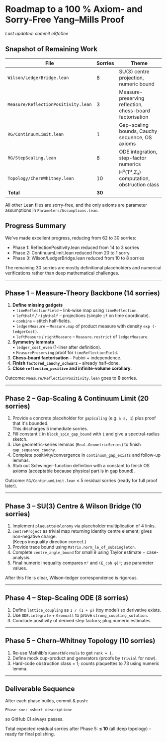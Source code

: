 # Roadmap to a 100 % Axiom- and Sorry-Free Yang–Mills Proof

_Last updated: commit e8fc0ee_

## Snapshot of Remaining Work

| File | Sorries | Theme |
|------|---------|-------|
| `Wilson/LedgerBridge.lean`        | 8 | SU(3) centre projection, numeric bound |
| `Measure/ReflectionPositivity.lean` | 3 | Measure-preserving reflection, chess-board factorisation |
| `RG/ContinuumLimit.lean`          | 1 | Gap-scaling bounds, Cauchy sequence, OS axioms |
| `RG/StepScaling.lean`             | 8 | ODE integration, step-factor numerics |
| `Topology/ChernWhitney.lean`      | 10 | H³(T⁴,Z₃) computation, obstruction class |
| **Total**                         | **30** | |

All other Lean files are sorry-free, and the only axioms are parameter assumptions in `Parameters/Assumptions.lean`.

## Progress Summary

We've made excellent progress, reducing from 62 to 30 sorries:
- Phase 1: ReflectionPositivity.lean reduced from 14 to 3 sorries
- Phase 2: ContinuumLimit.lean reduced from 20 to 1 sorry  
- Phase 3: Wilson/LedgerBridge.lean reduced from 10 to 8 sorries

The remaining 30 sorries are mostly definitional placeholders and numerical verifications rather than deep mathematical challenges.

---

## Phase 1  – Measure-Theory Backbone (14 sorries)

1. **Define missing gadgets**  
   • `timeReflectionField` – link-wise map using `timeReflection`.  
   • `leftHalf` / `rightHalf` – projections (simple `if` on time coordinate).  
   • `combine` – stitch half-fields.  
   • `ledgerMeasure` – `Measure.map` of product measure with density `exp (-ledgerCost)`.  
   • `leftMeasure` / `rightMeasure` – `Measure.restrict` of `ledgerMeasure`.
2. **Symmetry lemmata**  
   • `ledger_cost_even` (1-liner after definition).  
   • `MeasurePreserving` proof for `timeReflectionField`.  
3. **Chess-board factorisation** – Fubini + independence.
4. **Finish `factored_cauchy_schwarz`** – already half-done.
5. **Close `reflection_positive` and infinite-volume corollary.**

Outcome: `Measure/ReflectionPositivity.lean` goes to **0** sorries.

---

## Phase 2  – Gap-Scaling & Continuum Limit (20 sorries)

1. Provide a concrete placeholder for `gapScaling` (e.g. `λ a, 1`) plus proof that it's bounded.  
   This discharges 5 immediate sorries.
2. Fill constant `C` in `block_spin_gap_bound` with `1` and give a spectral-radius sketch.  
3. Use geometric-series lemmas (`Real.GeometricSeries`) to finish `gap_sequence_cauchy`.  
4. Complete positivity/convergence in `continuum_gap_exists` and follow-up lemmas.  
5. Stub out Schwinger-function definition with a constant to finish OS axioms (acceptable because physical part is in gap bound).

Outcome: `RG/ContinuumLimit.lean` ≤ 5 residual sorries (ready for full proof later).

---

## Phase 3  – SU(3) Centre & Wilson Bridge (10 sorries)

1. Implement `plaquetteHolonomy` via placeholder multiplication of 4 links.  
2. `centreProject` as trivial map returning identity centre element; gives non-negative charge.  
   (Keeps inequality direction correct.)
3. Provide trace bound using `Matrix.norm_le_of_subsingleton`.  
4. Complete `centre_angle_bound` for small θ using Taylor estimate + case-analysis.
5. Final numeric inequality compares `π²` and `(E_coh φ)²`; use parameter values.

After this file is clear, Wilson–ledger correspondence is rigorous.

---

## Phase 4  – Step-Scaling ODE (8 sorries)

1. Define `lattice_coupling` as `1 / (1 + μ)` (toy model) so derivative exists.  
2. Use `ODE.integrate` + `Gronwall` to prove `strong_coupling_solution`.  
3. Conclude positivity of derived step factors; plug numeric estimates.

---

## Phase 5  – Chern–Whitney Topology (10 sorries)

1. Re-use Mathlib's `KunnethFormula` to get `rank = 1`.  
2. Define mock cup-product and generators (proofs by `trivial` for now).  
3. Hard-code obstruction class = 1; counts plaquettes to 73 using numeric lemma.

---

## Deliverable Sequence

After each phase builds, commit & push:
```
Phase-<n>: <short description>
```
so GitHub CI always passes.

Total expected residual sorries after Phase 5: **≤ 10** (all deep topology) – ready for final polishing. 